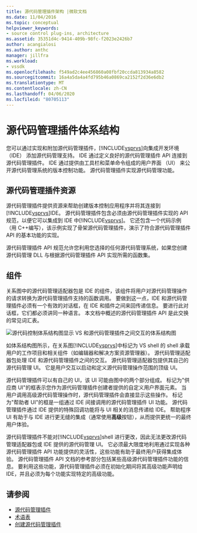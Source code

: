 ```yaml
---
title: 源代码管理插件架构 |微软文档
ms.date: 11/04/2016
ms.topic: conceptual
helpviewer_keywords:
- source control plug-ins, architecture
ms.assetid: 35351d4c-9414-409b-98fc-f2023e2426b7
author: acangialosi
ms.author: anthc
manager: jillfra
ms.workload:
- vssdk
ms.openlocfilehash: f549ad2c4ee456860a08fbf20ccda813934a8582
ms.sourcegitcommit: 16a4a5da4a4fd795b46a0869ca2152f2d36e6db2
ms.translationtype: MT
ms.contentlocale: zh-CN
ms.lasthandoff: 04/06/2020
ms.locfileid: "80705113"
---
```

# <a name="source-control-plug-in-architecture"></a>源代码管理插件体系结构
您可以通过实现和附加源代码管理插件，[!INCLUDE[vsprvs](../../code-quality/includes/vsprvs_md.md)]向集成开发环境 （IDE） 添加源代码管理支持。 IDE 通过定义良好的源代码管理插件 API 连接到源代码管理插件。 IDE 通过提供由工具栏和菜单命令组成的用户界面 （UI） 来公开源代码管理系统的版本控制功能。 源代码管理插件实现源代码管理功能。

## <a name="source-control-plug-in-resources"></a>源代码管理插件资源
 源代码管理插件提供资源来帮助创建版本控制应用程序并将其连接到[!INCLUDE[vsprvs](../../code-quality/includes/vsprvs_md.md)]IDE。 源代码管理插件包含必须由源代码管理插件实现的 API 规范，以便它可以集成到 IDE 中[!INCLUDE[vsprvs](../../code-quality/includes/vsprvs_md.md)]。 它还包含一个代码示例（用 C++编写），该示例实现了骨架源代码管理插件，演示了符合源代码管理插件 API 的基本功能的实现。

 源代码管理插件 API 规范允许您利用您选择的任何源代码管理系统，如果您创建源代码管理 DLL 与根据源代码管理插件 API 实现所需的函数集。

## <a name="components"></a>组件
 关系图中的源代码管理适配器包是 IDE 的组件，该组件将用户对源代码管理操作的请求转换为源代码管理插件支持的函数调用。 要做到这一点，IDE 和源代码管理插件必须有一个有效的对话框，在 IDE 和插件之间来回传递信息。 要进行此对话框，它们都必须讲同一种语言。 本文档中概述的源代码管理插件 API 是此交换的常见词汇表。

 ![源代码控制体系结构图](../../extensibility/internals/media/vs_sccsdk_plug_in_arch.gif "vs_sccsdk_plug_in_arch")显示 VS 和源代码管理插件之间交互的体系结构图

 如体系结构图所示，在关系图[!INCLUDE[vsprvs](../../code-quality/includes/vsprvs_md.md)]中标记为 VS shell 的 shell 承载用户的工作项目和相关组件（如编辑器和解决方案资源管理器）。 源代码管理适配器包处理 IDE 和源代码管理插件之间的交互。 源代码管理适配器包提供其自己的源代码管理 UI。 它是用户交互以启动和定义源代码管理操作范围的顶级 UI。

 源代码管理插件可以有自己的 UI，该 UI 可能由图中的两个部分组成。 标记为"供应商 UI"的框表示您作为源代码管理插件创建者提供的自定义用户界面元素。 当用户调用高级源代码管理操作时，源代码管理插件会直接显示这些操作。 标记为"帮助者 UI"的框是一组通过 IDE 间接调用的源代码管理插件 UI 功能。 源代码管理插件通过 IDE 提供的特殊回调功能将与 UI 相关的消息传递给 IDE。 帮助程序 UI 有助于与 IDE 进行更无缝的集成（通常使用**高级**按钮），从而提供更统一的最终用户体验。

 源代码管理插件不能对[!INCLUDE[vsprvs](../../code-quality/includes/vsprvs_md.md)]shell 进行更改，因此无法更改源代码管理适配器包或 IDE 提供的源代码管理 UI。 它必须最大限度地利用通过实现各种源代码管理插件 API 功能提供的灵活性，这些功能有助于最终用户获得集成体验。 源代码管理插件 API 文档的参考部分包括某些高级源代码管理插件功能的信息。 要利用这些功能，源代码管理插件必须在初始化期间将其高级功能声明给 IDE，并且必须为每个功能实现特定的高级功能。

## <a name="see-also"></a>请参阅
- [源代码管理插件](../../extensibility/source-control-plug-ins.md)
- [术语表](../../extensibility/source-control-plug-in-glossary.md)
- [创建源代码管理插件](../../extensibility/internals/creating-a-source-control-plug-in.md)
